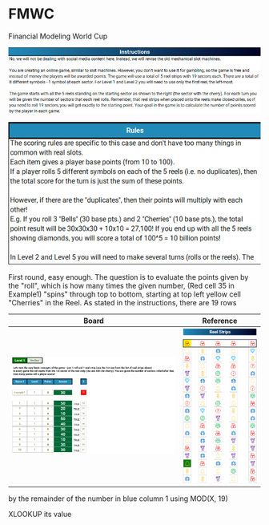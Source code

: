 # FMWC
Financial Modeling World Cup

![alt text](https://github.com/blanchardmike/FMWC/blob/main/Resources/FMWC_Instructions.png)


![alt text](https://github.com/blanchardmike/FMWC/blob/main/Resources/FMWC_Rules.png)

First round, easy enough. The question is to evaluate the points given by the "roll", which is how many times the given number, (Red cell 35 in Example1) "spins" through top to bottom, starting at top left yellow cell "Cherries" in the Reel. As stated in the instructions, there are 19 rows


Board                                                                               |Reference
:----------------------------------------------------------------------------------:|:----------------------------------------------------------------:
![](https://github.com/blanchardmike/FMWC/blob/main/Resources/FMWC_Q1.png?raw=true) |![](https://github.com/blanchardmike/FMWC/blob/main/Resources/FMWC_Reel.png)

by the remainder of the number in blue column 1 using MOD(X, 19)

XLOOKUP its value


